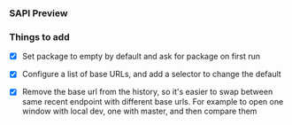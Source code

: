 ### SAPI Preview 

### Things to add

- [x] Set package to empty by default and ask for package on first run 
- [x] Configure a list of base URLs, and add a selector to change the default
- [x] Remove the base url from the history, so it's easier to swap between same recent endpoint with different base urls. For example to open one window with local dev, one with master, and then compare them

